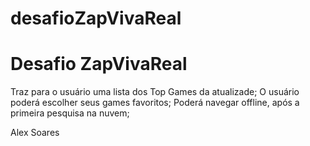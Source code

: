 # desafioZapVivaReal
# Desafio ZapVivaReal

 Traz para o usuário uma lista dos Top Games da atualizade;
 O usuário poderá escolher seus games favoritos;
 Poderá navegar offline, após a primeira pesquisa na nuvem;

Alex Soares
